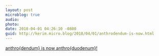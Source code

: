 ```yaml
---
layout: post
microblog: true
audio: 
photo: 
date: 2018-04-01 04:26:10 -0800
guid: http://kerim.micro.blog/2018/04/01/anthrodendum-is-now.html
---
```

[anthro{dendum} is now anthro{duodenum}!](https://anthrodendum.org/2018/04/01/anthrodendum-is-now-anthroduodenum/)
